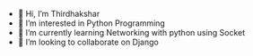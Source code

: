 - 👋 Hi, I’m Thirdhakshar
- 👀 I’m interested in Python Programming
- 🌱 I’m currently learning Networking with python using Socket
- 💞️ I’m looking to collaborate on Django


<!---
thirdu9/thirdu9 is a ✨ special ✨ repository because its `README.md` (this file) appears on your GitHub profile.
You can click the Preview link to take a look at your changes.
--->
